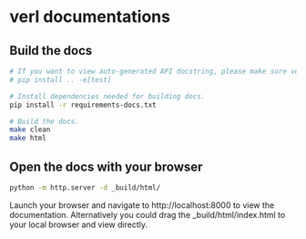 # verl documentations

## Build the docs

```bash
# If you want to view auto-generated API docstring, please make sure verl is available in python path. For instance, install verl via:
# pip install .. -e[test]

# Install dependencies needed for building docs.
pip install -r requirements-docs.txt

# Build the docs.
make clean
make html
```

## Open the docs with your browser

```bash
python -m http.server -d _build/html/
```
Launch your browser and navigate to http://localhost:8000 to view the documentation. Alternatively you could drag the _build/html/index.html to your local browser and view directly.
